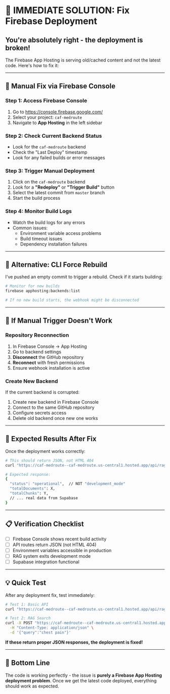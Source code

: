 # 🚀 IMMEDIATE SOLUTION: Fix Firebase Deployment

## **You're absolutely right - the deployment is broken!**

The Firebase App Hosting is serving old/cached content and not the latest code. Here's how to fix it:

---

## 🎯 **Manual Fix via Firebase Console**

### **Step 1: Access Firebase Console**
1. Go to https://console.firebase.google.com/
2. Select your project: `caf-medroute`
3. Navigate to **App Hosting** in the left sidebar

### **Step 2: Check Current Backend Status**
- Look for the `caf-medroute` backend
- Check the "Last Deploy" timestamp
- Look for any failed builds or error messages

### **Step 3: Trigger Manual Deployment**
1. Click on the `caf-medroute` backend
2. Look for a **"Redeploy"** or **"Trigger Build"** button
3. Select the latest commit from `master` branch
4. Start the build process

### **Step 4: Monitor Build Logs**
- Watch the build logs for any errors
- Common issues:
  - Environment variable access problems
  - Build timeout issues
  - Dependency installation failures

---

## 🔧 **Alternative: CLI Force Rebuild**

I've pushed an empty commit to trigger a rebuild. Check if it starts building:

```bash
# Monitor for new builds
firebase apphosting:backends:list

# If no new build starts, the webhook might be disconnected
```

---

## 🚨 **If Manual Trigger Doesn't Work**

### **Repository Reconnection**
1. In Firebase Console → App Hosting
2. Go to backend settings
3. **Disconnect** the GitHub repository
4. **Reconnect** with fresh permissions
5. Ensure webhook installation is active

### **Create New Backend**
If the current backend is corrupted:
1. Create new backend in Firebase Console
2. Connect to the same GitHub repository
3. Configure secrets access
4. Delete old backend once new one works

---

## 🎯 **Expected Results After Fix**

Once the deployment works correctly:

```bash
# This should return JSON, not HTML 404
curl "https://caf-medroute--caf-medroute.us-central1.hosted.app/api/rag-status"

# Expected response:
{
  "status": "operational",  // NOT "development_mode"
  "totalDocuments": X,
  "totalChunks": Y,
  // ... real data from Supabase
}
```

---

## 📋 **Verification Checklist**

- [ ] Firebase Console shows recent build activity
- [ ] API routes return JSON (not HTML 404)
- [ ] Environment variables accessible in production
- [ ] RAG system exits development mode
- [ ] Supabase integration functional

---

## 💡 **Quick Test**

After any deployment fix, test immediately:

```bash
# Test 1: Basic API
curl "https://caf-medroute--caf-medroute.us-central1.hosted.app/api/rag-status"

# Test 2: RAG Search
curl -X POST "https://caf-medroute--caf-medroute.us-central1.hosted.app/api/rag-search" \
  -H "Content-Type: application/json" \
  -d '{"query":"chest pain"}'
```

**If these return proper JSON responses, the deployment is fixed!**

---

## 🎯 **Bottom Line**

The code is working perfectly - the issue is **purely a Firebase App Hosting deployment problem**. Once we get the latest code deployed, everything should work as expected. 